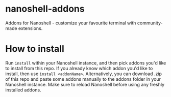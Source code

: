 # nanoshell-addons
Addons for Nanoshell - customize your favourite terminal with community-made extensions.
# How to install
Run ```install``` within your Nanoshell instance, and then pick addons you'd like to install from this repo. If you already know which addon you'd like to install, then use ```install <addonName>```. Alternatively, you can download .zip of this repo and paste some addons manually to the addons folder in your Nanoshell instance. Make sure to reload Nanoshell before using any freshly installed addons.
